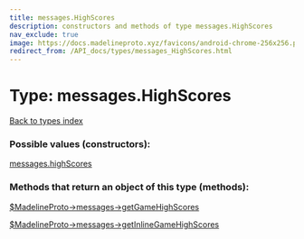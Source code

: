 ```yaml
---
title: messages.HighScores
description: constructors and methods of type messages.HighScores
nav_exclude: true
image: https://docs.madelineproto.xyz/favicons/android-chrome-256x256.png
redirect_from: /API_docs/types/messages_HighScores.html
---
```

# Type: messages.HighScores
[Back to types index](index.html)



### Possible values (constructors):

[messages.highScores](/API_docs/constructors/messages.highScores.html)  



### Methods that return an object of this type (methods):

[$MadelineProto->messages->getGameHighScores](/API_docs/methods/messages.getGameHighScores.html)  

[$MadelineProto->messages->getInlineGameHighScores](/API_docs/methods/messages.getInlineGameHighScores.html)  




